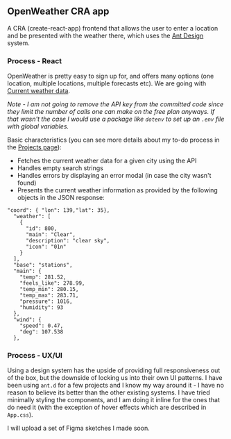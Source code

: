 ## OpenWeather CRA app

A CRA (create-react-app) frontend that allows the user to enter a location and be presented with the weather there, which uses the [Ant Design](https://ant.design/docs/react/introduce) system.


### Process - React
OpenWeather is pretty easy to sign up for, and offers many options (one location, multiple locations, multiple forecasts etc). We are going with [Current weather data](https://openweathermap.org/current).

*Note - I am not going to remove the API key from the committed code since they limit the number of calls one can make on the free plan anyways. If that wasn't the case I would use a package like `dotenv` to set up an `.env` file with global variables.*

Basic characteristics (you can see more details about my to-do process in the [Projects page](https://github.com/Kallirroi/lantern_task/projects/1)):
- Fetches the current weather data for a given city using the API 
- Handles empty search strings
- Handles errors by displaying an error modal (in case the city wasn't found)
- Presents the current weather information as provided by the following objects in the JSON response: 
```
"coord": { "lon": 139,"lat": 35},
  "weather": [
    {
      "id": 800,
      "main": "Clear",
      "description": "clear sky",
      "icon": "01n"
    }
  ],
  "base": "stations",
  "main": {
    "temp": 281.52,
    "feels_like": 278.99,
    "temp_min": 280.15,
    "temp_max": 283.71,
    "pressure": 1016,
    "humidity": 93
  },
  "wind": {
    "speed": 0.47,
    "deg": 107.538
  },
  ```

### Process - UX/UI
Using a design system has the upside of providing full responsiveness out of the box, but the downside of locking us into their own UI patterns. I have been using `ant.d` for a few projects and I know my way around it - I have no reason to believe its better than the other existing systems. I have tried minimally styling the components, and I am doing it inline for the ones that do need it (with the exception of hover effects which are described in `App.css`). 

I will upload a set of Figma sketches I made soon.
